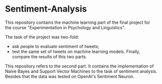 # Sentiment-Analysis
This repository contains the machine learning part of the final project for the course 
"Experimentation in Psychology and Linguistics".

The task of the project was two-fold:
 - ask people to evaluate sentiment of tweets;
 - test the same set of tweets on machine learning models.
 Finally, compare the results of this two parts.
 
 This repository refers to the second part. It contains the implementation of Naive Bayes 
 and Support Vector Machines to the task of sentiment analysis. Besides that the data was tested on OpenAI's Sentiment Neuron.
